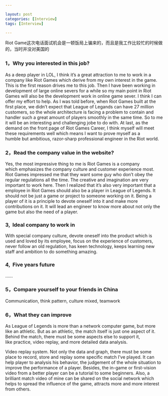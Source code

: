 ```yaml
---

layout: post
categories: [Interview]
tags: [Interview]

---
```


Riot Game这次电话面试机会是一顿饭局上骗来的，而且是我工作比较忙的时候做的，当时并没对美国的

### 1，Why you interested in this job?

As a deep player in LOL, I think it’s a great attraction to me to work in a company like Riot Games which derive from my own interest in the game. This is the first reason drives me to this job. Then I have been working in development of large online severs for a while so my main point in Riot Games will also be the development work in online game sever. I think I can offer my effort to help. As I was told before, when Riot Games built at the first place, we didn’t expect that League of Legands can have 27 million customers, so the whole architecture is facing a problem to contain and handler such a great amount of players smoothly in the same time. So to me it will be an interesting and challenging jobe to do with. At last, as the demand on the front page of Riot Games Career, I think myself will meet these requirements well which means I want to prove myself as a humble but ambitious, razor-sharp professional engineer in the Riot world.



### 2，Read the company value in the website?

Yes, the most impressive thing to me is Riot Games is a company which emphasizes the company culture and customer experience most. Riot Games impressed me that they want some guy who don’t obey the regular regulations all the time. The creative and imagination are very important to work here. Then I realized that it’s also very important that a employee in Riot Games should also be a player in League of Legends. It should not be just a game or project to someone working on it. Being a player of it is a principle to devote oneself into it and make more contributions on it. It will lead an engineer to know more about not only the game but also the need of a player. 

### 3,  Ideal company to work in

With special company culture, devote oneself into the product which is used and loved by its employee, focus on the experience of customers, never follow an old regulation, has keen technology, keeps learning new staff and ambition to do something amazing.  

### 4,  Five years future
……

### 5，Compare yourself to your friends in China

Communication, think pattern, culture mixed, teamwork

### 6，What they can improve

As League of Legends is more than a network computer game, but more like an athletic. But as an athletic, the match itself is just one aspect of it. Behind the match, there must be some aspects else to support it, like practice, video replay, and more detailed data analysis. 

Video replay system. Not only the data and graph, there must be some place to record, store and replay some specific match I’ve played. It can help player to analysis his behavior, the judgement of the whole situation to improve the performance of a player. Besides, the in-game or first-vision video from a better player can be a tutorial to some beginners. Also, a brilliant match video of mine can be shared on the social network which helps to spread the influence of the game, attracts more and more interest from others. 

 
